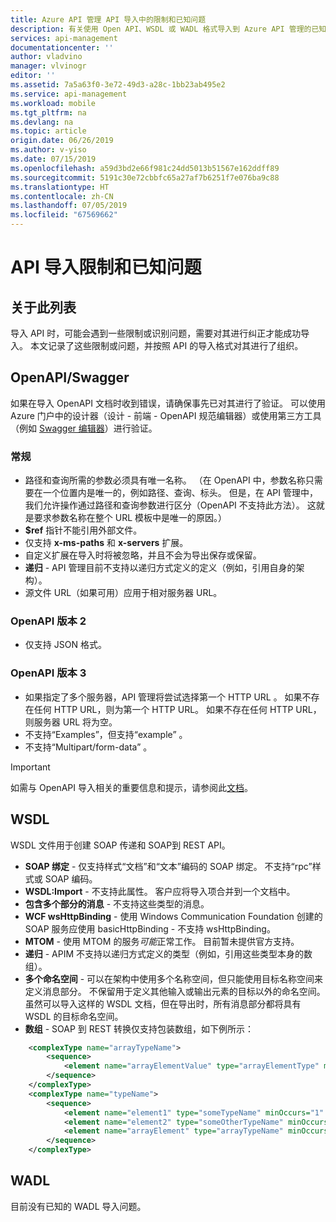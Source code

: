 ```yaml
---
title: Azure API 管理 API 导入中的限制和已知问题
description: 有关使用 Open API、WSDL 或 WADL 格式导入到 Azure API 管理的已知问题和限制的详细信息。
services: api-management
documentationcenter: ''
author: vladvino
manager: vlvinogr
editor: ''
ms.assetid: 7a5a63f0-3e72-49d3-a28c-1bb23ab495e2
ms.service: api-management
ms.workload: mobile
ms.tgt_pltfrm: na
ms.devlang: na
ms.topic: article
origin.date: 06/26/2019
ms.author: v-yiso
ms.date: 07/15/2019
ms.openlocfilehash: a59d3bd2e66f981c24dd5013b51567e162ddff89
ms.sourcegitcommit: 5191c30e72cbbfc65a27af7b6251f7e076ba9c88
ms.translationtype: HT
ms.contentlocale: zh-CN
ms.lasthandoff: 07/05/2019
ms.locfileid: "67569662"
---
```

# <a name="api-import-restrictions-and-known-issues"></a>API 导入限制和已知问题
## <a name="about-this-list"></a>关于此列表
导入 API 时，可能会遇到一些限制或识别问题，需要对其进行纠正才能成功导入。 本文记录了这些限制或问题，并按照 API 的导入格式对其进行了组织。

## <a name="open-api"> </a>OpenAPI/Swagger

如果在导入 OpenAPI 文档时收到错误，请确保事先已对其进行了验证。 可以使用 Azure 门户中的设计器（设计 - 前端 - OpenAPI 规范编辑器）或使用第三方工具（例如 <a href="https://editor.swagger.io">Swagger 编辑器</a>）进行验证。

### <a name="open-api-general"> </a>常规

* 路径和查询所需的参数必须具有唯一名称。 （在 OpenAPI 中，参数名称只需要在一个位置内是唯一的，例如路径、查询、标头。 但是，在 API 管理中，我们允许操作通过路径和查询参数进行区分（OpenAPI 不支持此方法）。 这就是要求参数名称在整个 URL 模板中是唯一的原因。）
* **$ref** 指针不能引用外部文件。
* 仅支持 **x-ms-paths** 和 **x-servers** 扩展。
* 自定义扩展在导入时将被忽略，并且不会为导出保存或保留。
* **递归** - API 管理目前不支持以递归方式定义的定义（例如，引用自身的架构）。
* 源文件 URL（如果可用）应用于相对服务器 URL。

### <a name="open-api-v2"> </a>OpenAPI 版本 2

* 仅支持 JSON 格式。

### <a name="open-api-v3"> </a>OpenAPI 版本 3

* 如果指定了多个服务器，API 管理将尝试选择第一个 HTTP URL  。 如果不存在任何 HTTP URL，则为第一个 HTTP URL。 如果不存在任何 HTTP URL，则服务器 URL 将为空。
* 不支持“Examples”，但支持“example”   。
* 不支持“Multipart/form-data”  。

> [!IMPORTANT]
> 如需与 OpenAPI 导入相关的重要信息和提示，请参阅此[文档](https://blogs.msdn.microsoft.com/apimanagement/2018/04/11/important-changes-to-openapi-import-and-export/)。

## <a name="wsdl"> </a>WSDL

WSDL 文件用于创建 SOAP 传递和 SOAP到 REST API。

-   **SOAP 绑定** - 仅支持样式“文档”和“文本”编码的 SOAP 绑定。 不支持“rpc”样式或 SOAP 编码。
-   **WSDL:Import** - 不支持此属性。 客户应将导入项合并到一个文档中。
-   **包含多个部分的消息** - 不支持这些类型的消息。
-   **WCF wsHttpBinding** - 使用 Windows Communication Foundation 创建的 SOAP 服务应使用 basicHttpBinding - 不支持 wsHttpBinding。
-   **MTOM** - 使用 MTOM 的服务<em>可能</em>正常工作。 目前暂未提供官方支持。
-   **递归** - APIM 不支持以递归方式定义的类型（例如，引用这些类型本身的数组）。
-   **多个命名空间** - 可以在架构中使用多个名称空间，但只能使用目标名称空间来定义消息部分。 不保留用于定义其他输入或输出元素的目标以外的命名空间。 虽然可以导入这样的 WSDL 文档，但在导出时，所有消息部分都将具有 WSDL 的目标命名空间。
-   **数组** - SOAP 到 REST 转换仅支持包装数组，如下例所示：

```xml
    <complexType name="arrayTypeName">
        <sequence>
            <element name="arrayElementValue" type="arrayElementType" minOccurs="0" maxOccurs="unbounded"/>
        </sequence>
    </complexType>
    <complexType name="typeName">
        <sequence>
            <element name="element1" type="someTypeName" minOccurs="1" maxOccurs="1"/>
            <element name="element2" type="someOtherTypeName" minOccurs="0" maxOccurs="1" nillable="true"/>
            <element name="arrayElement" type="arrayTypeName" minOccurs="1" maxOccurs="1"/>
        </sequence>
    </complexType>
```

## <a name="wadl"> </a>WADL
目前没有已知的 WADL 导入问题。
